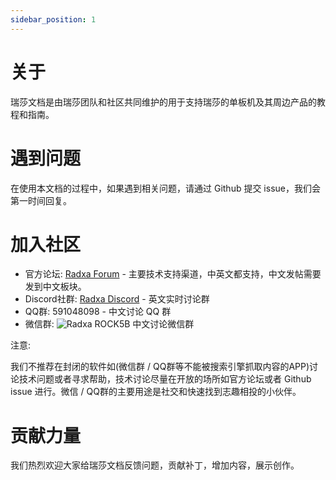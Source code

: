 ```yaml
---
sidebar_position: 1
---
```


# 关于

瑞莎文档是由瑞莎团队和社区共同维护的用于支持瑞莎的单板机及其周边产品的教程和指南。

# 遇到问题

在使用本文档的过程中，如果遇到相关问题，请通过 Github 提交 issue，我们会第一时间回复。

# 加入社区

- 官方论坛: [Radxa Forum](http://forum.radxa.com) - 主要技术支持渠道，中英文都支持，中文发帖需要发到中文板块。
- Discord社群: [Radxa Discord](https://rock.sh/go) - 英文实时讨论群
- QQ群: 591048098 - 中文讨论 QQ 群
- 微信群: ![Radxa ROCK5B](/zh/img/wechat_group/ROCK5B.webp) 中文讨论微信群

注意:

我们不推荐在封闭的软件如(微信群 / QQ群等不能被搜索引擎抓取内容的APP)讨论技术问题或者寻求帮助，技术讨论尽量在开放的场所如官方论坛或者 Github issue 进行。微信 / QQ群的主要用途是社交和快速找到志趣相投的小伙伴。

# 贡献力量

我们热烈欢迎大家给瑞莎文档反馈问题，贡献补丁，增加内容，展示创作。

